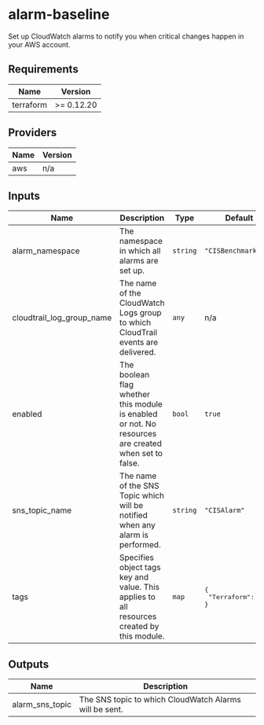 # alarm-baseline

Set up CloudWatch alarms to notify you when critical changes happen in your AWS account.

<!-- BEGINNING OF PRE-COMMIT-TERRAFORM DOCS HOOK -->
## Requirements

| Name | Version |
|------|---------|
| terraform | >= 0.12.20 |

## Providers

| Name | Version |
|------|---------|
| aws | n/a |

## Inputs

| Name | Description | Type | Default | Required |
|------|-------------|------|---------|:--------:|
| alarm\_namespace | The namespace in which all alarms are set up. | `string` | `"CISBenchmark"` | no |
| cloudtrail\_log\_group\_name | The name of the CloudWatch Logs group to which CloudTrail events are delivered. | `any` | n/a | yes |
| enabled | The boolean flag whether this module is enabled or not. No resources are created when set to false. | `bool` | `true` | no |
| sns\_topic\_name | The name of the SNS Topic which will be notified when any alarm is performed. | `string` | `"CISAlarm"` | no |
| tags | Specifies object tags key and value. This applies to all resources created by this module. | `map` | <pre>{<br>  "Terraform": true<br>}</pre> | no |

## Outputs

| Name | Description |
|------|-------------|
| alarm\_sns\_topic | The SNS topic to which CloudWatch Alarms will be sent. |

<!-- END OF PRE-COMMIT-TERRAFORM DOCS HOOK -->